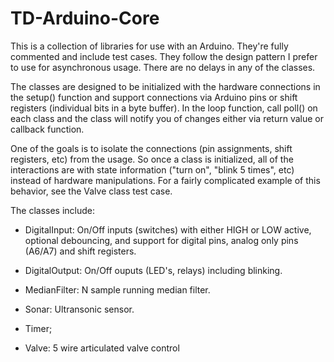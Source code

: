 # TD-Arduino-Core

This is a collection of libraries for use with an Arduino.  They're
fully commented and include test cases.  They follow the design
pattern I prefer to use for asynchronous usage.  There are no delays
in any of the classes.

The classes are designed to be initialized with the hardware
connections in the setup() function and support connections via
Arduino pins or shift registers (individual bits in a byte buffer).
In the loop function, call poll() on each class and the class will
notify you of changes either via return value or callback function.

One of the goals is to isolate the connections (pin assignments, shift
registers, etc) from the usage.  So once a class is initialized, all
of the interactions are with state information ("turn on", "blink 5
times", etc) instead of hardware manipulations.  For a fairly
complicated example of this behavior, see the Valve class test case.

The classes include:

- DigitalInput: On/Off inputs (switches) with either HIGH or LOW
active, optional debouncing, and support for digital pins, analog only
pins (A6/A7) and shift registers.

- DigitalOutput: On/Off ouputs (LED's, relays) including blinking.

- MedianFilter: N sample running median filter.

- Sonar: Ultransonic sensor.

- Timer; 

- Valve: 5 wire articulated valve control


